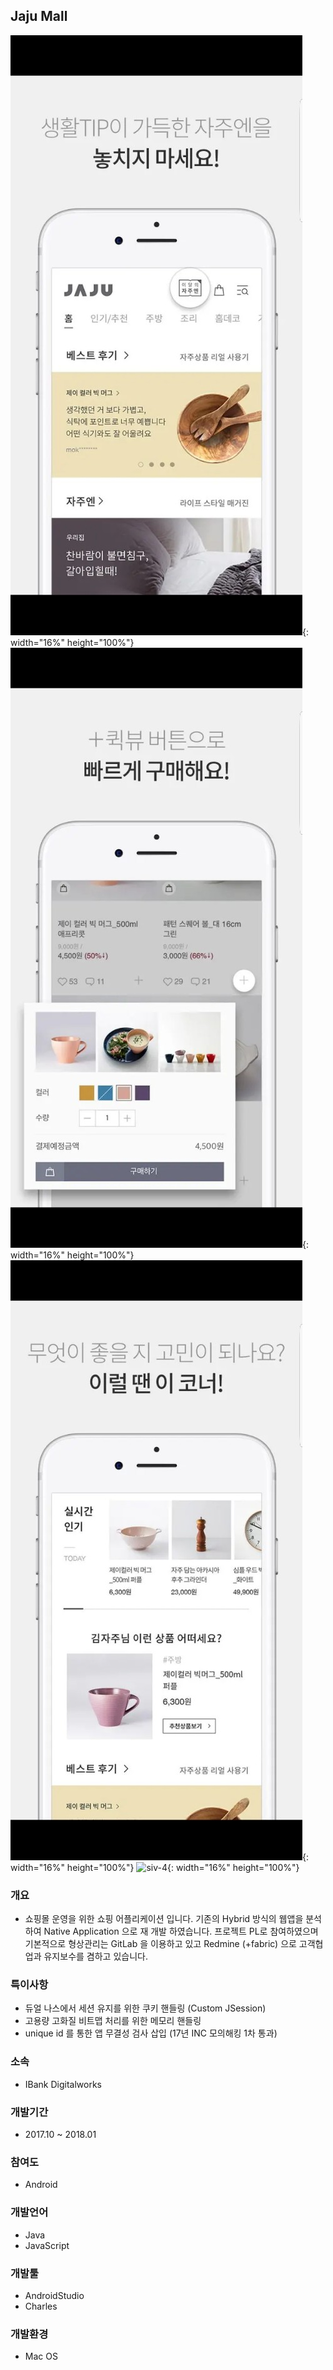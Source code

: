 ## Jaju Mall

![siv-1](./image/jaju-1.jpeg){: width="16%" height="100%"}
![siv-2](./image/jaju-2.jpeg){: width="16%" height="100%"}
![siv-3](./image/jaju-3.jpeg){: width="16%" height="100%"}
![siv-4](./image/jaju4.jpeg){: width="16%" height="100%"}

### 개요
- 쇼핑몰 운영을 위한 쇼핑 어플리케이션 입니다.
기존의 Hybrid 방식의 웹앱을 분석하여 Native Application 으로 재 개발 하였습니다.
프로젝트 PL로 참여하였으며 기본적으로 형상관리는 GitLab 을 이용하고 있고 Redmine (+fabric) 으로 고객협업과 유지보수를 겸하고 있습니다.

### 특이사항
- 듀얼 나스에서 세션 유지를 위한 쿠키 핸들링 (Custom JSession)
- 고용량 고화질 비트맵 처리를 위한 메모리 핸들링
- unique id 를 통한 앱 무결성 검사 삽입 (17년 INC 모의해킹 1차 통과)

### 소속
- IBank Digitalworks

### 개발기간
- 2017.10 ~ 2018.01

### 참여도
- Android

### 개발언어
- Java
- JavaScript

### 개발툴
- AndroidStudio
- Charles

### 개발환경
- Mac OS
